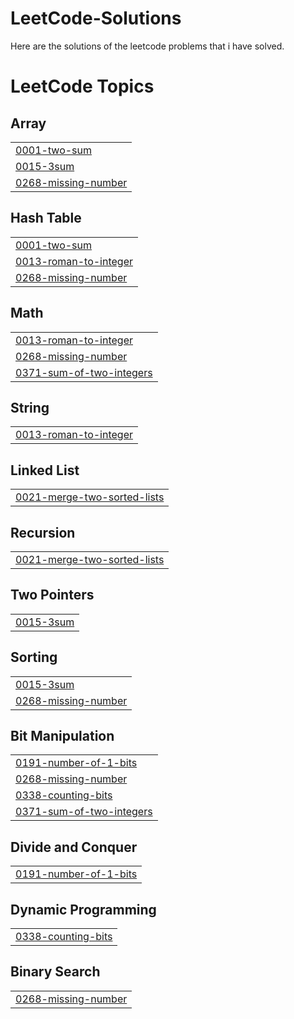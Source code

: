 # LeetCode-Solutions
Here are the solutions of the leetcode problems that i have solved.

<!---LeetCode Topics Start-->
# LeetCode Topics
## Array
|  |
| ------- |
| [0001-two-sum](https://github.com/kartikeya-negi/LeetCode-Solutions/tree/master/0001-two-sum) |
| [0015-3sum](https://github.com/kartikeya-negi/LeetCode-Solutions/tree/master/0015-3sum) |
| [0268-missing-number](https://github.com/kartikeya-negi/LeetCode-Solutions/tree/master/0268-missing-number) |
## Hash Table
|  |
| ------- |
| [0001-two-sum](https://github.com/kartikeya-negi/LeetCode-Solutions/tree/master/0001-two-sum) |
| [0013-roman-to-integer](https://github.com/kartikeya-negi/LeetCode-Solutions/tree/master/0013-roman-to-integer) |
| [0268-missing-number](https://github.com/kartikeya-negi/LeetCode-Solutions/tree/master/0268-missing-number) |
## Math
|  |
| ------- |
| [0013-roman-to-integer](https://github.com/kartikeya-negi/LeetCode-Solutions/tree/master/0013-roman-to-integer) |
| [0268-missing-number](https://github.com/kartikeya-negi/LeetCode-Solutions/tree/master/0268-missing-number) |
| [0371-sum-of-two-integers](https://github.com/kartikeya-negi/LeetCode-Solutions/tree/master/0371-sum-of-two-integers) |
## String
|  |
| ------- |
| [0013-roman-to-integer](https://github.com/kartikeya-negi/LeetCode-Solutions/tree/master/0013-roman-to-integer) |
## Linked List
|  |
| ------- |
| [0021-merge-two-sorted-lists](https://github.com/kartikeya-negi/LeetCode-Solutions/tree/master/0021-merge-two-sorted-lists) |
## Recursion
|  |
| ------- |
| [0021-merge-two-sorted-lists](https://github.com/kartikeya-negi/LeetCode-Solutions/tree/master/0021-merge-two-sorted-lists) |
## Two Pointers
|  |
| ------- |
| [0015-3sum](https://github.com/kartikeya-negi/LeetCode-Solutions/tree/master/0015-3sum) |
## Sorting
|  |
| ------- |
| [0015-3sum](https://github.com/kartikeya-negi/LeetCode-Solutions/tree/master/0015-3sum) |
| [0268-missing-number](https://github.com/kartikeya-negi/LeetCode-Solutions/tree/master/0268-missing-number) |
## Bit Manipulation
|  |
| ------- |
| [0191-number-of-1-bits](https://github.com/kartikeya-negi/LeetCode-Solutions/tree/master/0191-number-of-1-bits) |
| [0268-missing-number](https://github.com/kartikeya-negi/LeetCode-Solutions/tree/master/0268-missing-number) |
| [0338-counting-bits](https://github.com/kartikeya-negi/LeetCode-Solutions/tree/master/0338-counting-bits) |
| [0371-sum-of-two-integers](https://github.com/kartikeya-negi/LeetCode-Solutions/tree/master/0371-sum-of-two-integers) |
## Divide and Conquer
|  |
| ------- |
| [0191-number-of-1-bits](https://github.com/kartikeya-negi/LeetCode-Solutions/tree/master/0191-number-of-1-bits) |
## Dynamic Programming
|  |
| ------- |
| [0338-counting-bits](https://github.com/kartikeya-negi/LeetCode-Solutions/tree/master/0338-counting-bits) |
## Binary Search
|  |
| ------- |
| [0268-missing-number](https://github.com/kartikeya-negi/LeetCode-Solutions/tree/master/0268-missing-number) |
<!---LeetCode Topics End-->